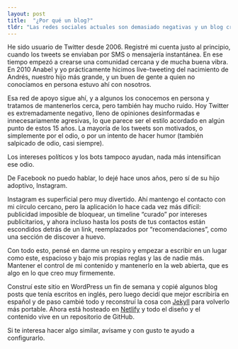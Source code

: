 ```yaml
---
layout: post
title:  "¿Por qué un blog?"
tldr: "Las redes sociales actuales son demasiado negativas y un blog crea un espacio tranquilo y libre."
---
```


He sido usuario de Twitter desde 2006. Registré mi cuenta justo al principio, cuando los tweets se enviaban por SMS o mensajería instantánea. En ese tiempo empezó a crearse una comunidad cercana y de mucha buena vibra. En 2010 Anabel y yo prácticamente hicimos live-tweeting del nacimiento de Andrés, nuestro hijo más grande, y un buen de gente a quien no conocíamos en persona estuvo ahí con nosotros.

Esa red de apoyo sigue ahí, y a algunos los conocemos en persona y tratamos de mantenerlos cerca, pero también hay mucho ruido. Hoy Twitter es extremadamente negativo, lleno de opiniones desinformadas e innecesariamente agresivas, lo que parece ser el estilo acordado en algún punto de estos 15 años. La mayoría de los tweets son motivados, o simplemente por el odio, o por un intento de hacer humor (también salpicado de odio, casi siempre).

Los intereses políticos y los bots tampoco ayudan, nada más intensifican ese odio.

De Facebook no puedo hablar, lo dejé hace unos años, pero sí de su hijo adoptivo, Instagram.

Instagram es superficial pero muy divertido. Ahí mantengo el contacto con mi círculo cercano, pero la aplicación lo hace cada vez más difícil: publicidad imposible de bloquear, un timeline “curado” por intereses publicitarios, y ahora incluso hasta los posts de tus contactos están escondidos detrás de un link, reemplazados por “recomendaciones”, como una sección de discover a huevo.

Con todo esto, pensé en darme un respiro y empezar a escribir en un lugar como este, espacioso y bajo mis propias reglas y las de nadie más. Mantener el control de mi contenido y mantenerlo en la web abierta, que es algo en lo que creo muy firmemente.

Construí este sitio en WordPress un fin de semana y copié algunos blog posts que tenía escritos en inglés, pero luego decidí que mejor escribiría en español y de paso cambié todo y reconstruí la cosa con [Jekyll](https://jekyllrb.com) para volverlo más portable. Ahora está hosteado en [Netlify](https://netlify.com) y todo el diseño y el contenido vive en un repositorio de GitHub.

Si te interesa hacer algo similar, avísame y con gusto te ayudo a configurarlo.
